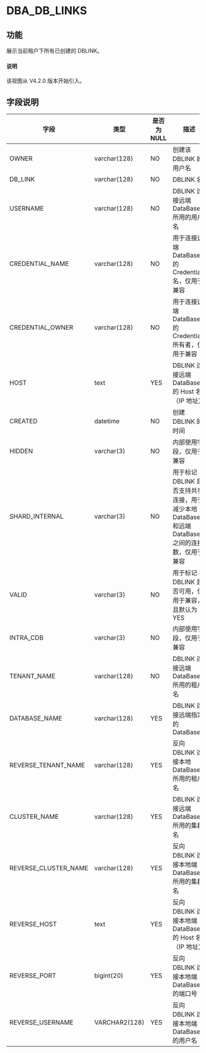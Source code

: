 # DBA_DB_LINKS

## 功能

展示当前租户下所有已创建的 DBLINK。

 <main id="notice" type='explain'>
   <h4>说明</h4>
   <p>该视图从 V4.2.0 版本开始引入。</p>
 </main>

## 字段说明

| 字段 | 类型 | 是否为 NULL | 描述 |
| --- | --- | --- | --- |
| OWNER | varchar(128) | NO | 创建该 DBLINK 的用户名 |
| DB_LINK | varchar(128) | NO | DBLINK 名 |
| USERNAME | varchar(128) | NO | DBLINK 连接远端 DataBase 所用的用户名 |
| CREDENTIAL_NAME | varchar(128) | NO | 用于连接远端 DataBase 的 Credentials 名，仅用于兼容 |
| CREDENTIAL_OWNER | varchar(128) | NO | 用于连接远端 DataBase 的 Credentials 所有者，仅用于兼容 |
| HOST | text | YES | DBLINK 连接远端 DataBase 的 Host 名（IP 地址） |
| CREATED | datetime | NO | 创建 DBLINK 的时间 |
| HIDDEN | varchar(3) | NO | 内部使用字段，仅用于兼容 |
| SHARD_INTERNAL | varchar(3) | NO | 用于标记 DBLINK 是否支持共享连接，用于减少本地 DataBase 和远端 DataBase 之间的连接数，仅用于兼容 |
| VALID | varchar(3) | NO | 用于标记 DBLINK 是否可用，仅用于兼容，且默认为 YES |
| INTRA_CDB | varchar(3) | NO | 内部使用字段，仅用于兼容 |
| TENANT_NAME | varchar(128) | NO | DBLINK 连接远端 DataBase 所用的租户名 |
| DATABASE_NAME | varchar(128) | YES | DBLINK 连接远端指定的 DataBase |
| REVERSE_TENANT_NAME | varchar(128) | YES | 反向 DBLINK 连接本地 DataBase 所用的租户名 |
| CLUSTER_NAME | varchar(128) | YES | DBLINK 连接远端 DataBase 所用的集群名 |
| REVERSE_CLUSTER_NAME | varchar(128) | YES | 反向 DBLINK 连接本地端 DataBase 所用的集群名 |
| REVERSE_HOST | text | YES | 反向 DBLINK 连接本地端 DataBase 的 Host 名（IP 地址） |
| REVERSE_PORT |  bigint(20) | YES | 反向 DBLINK 连接本地端 DataBase 的端口号 |
| REVERSE_USERNAME | VARCHAR2(128) | YES | 反向 DBLINK 连接本地端 DataBase 的用户名 |

